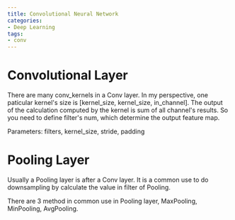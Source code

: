 ```yaml
---
title: Convolutional Neural Network
categories:
- Deep Learning
tags:
- conv
---
```


# Convolutional Layer

There are many conv_kernels in a Conv layer. In my perspective, one paticular kernel's size is [kernel_size, kernel_size, in_channel]. The output of the calculation computed by the kernel is sum of all channel's results. So you need to define filter's num, which determine the output feature map.



Parameters: filters, kernel_size, stride, padding

# Pooling Layer

Usually a Pooling layer is after a Conv layer. It is a common use to do downsampling by calculate the value in filter of Pooling.

There are 3 method in common use in Pooling layer, MaxPooling, MinPooling, AvgPooling.

